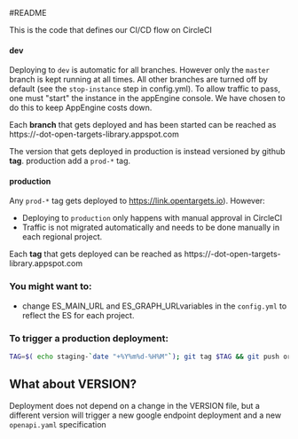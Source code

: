 #README

This is the code that defines our CI/CD flow on CircleCI

#### dev
Deploying to `dev` is automatic for all branches.
However only the `master` branch is kept running at all times. All other branches are turned off by default (see the `stop-instance` step in config.yml). To allow traffic to pass, one must "start" the instance in the appEngine console.
We have chosen to do this to keep AppEngine costs down.

Each **branch** that gets deployed and has been started can be reached as
https://<branchname>-dot-open-targets-library.appspot.com

The version that gets deployed in production is instead versioned by github **tag**.
production add a `prod-*` tag.

#### production
Any `prod-*` tag gets deployed to https://link.opentargets.io). However:
- Deploying to `production` only happens with manual approval in CircleCI
- Traffic is not migrated automatically and needs to be done manually in each regional project.

Each **tag** that gets deployed can be reached as
https://<tagname>-dot-open-targets-library.appspot.com


### You might want to:

* change ES_MAIN_URL and ES_GRAPH_URLvariables in the `config.yml` to reflect the ES for each project.


### To trigger a production deployment:
```sh
TAG=$( echo staging-`date "+%Y%m%d-%H%M"`); git tag $TAG && git push origin $TAG
```

## What about VERSION?
Deployment does not depend on a change in the VERSION file, but a different version will trigger a new google endpoint deployment and a new `openapi.yaml` specification
